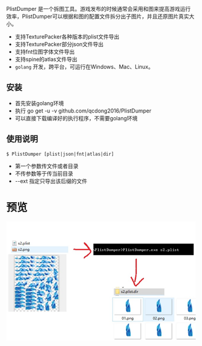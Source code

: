 
PlistDumper 是一个拆图工具。游戏发布的时候通常会采用和图来提高游戏运行效率，PlistDumper可以根据和图的配置文件拆分出子图片，并且还原图片真实大小。

* 支持TexturePacker各种版本的plist文件导出
* 支持TexturePacker部分json文件导出
* 支持fnt位图字体文件导出
* 支持spine的atlas文件导出
* `golang` 开发，跨平台，可运行在Windows、Mac、Linux。

## 安装
* 首先安装golang环境
* 执行 go get -u -v github.com/qcdong2016/PlistDumper
* 可以直接下载编译好的执行程序，不需要golang环境


## 使用说明
```
$ PlistDumper [plist|json|fnt|atlas|dir]
```
* 第一个参数传文件或者目录
* 不传参数等于传当前目录
* --ext 指定只导出该后缀的文件

# 预览

![preview](./preview.jpg)
